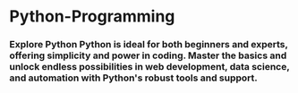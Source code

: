 # Python-Programming
### Explore Python  Python is ideal for both beginners and experts, offering simplicity and power in coding. Master the basics and unlock endless possibilities in web development, data science, and automation with Python's robust tools and support.
